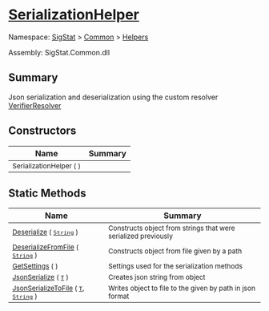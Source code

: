 # [SerializationHelper](./SerializationHelper.md)

Namespace: [SigStat]() > [Common](./../README.md) > [Helpers](./README.md)

Assembly: SigStat.Common.dll

## Summary
Json serialization and deserialization using the custom resolver  [VerifierResolver](https://github.com/hargitomi97/sigstat/blob/master/docs/md/SigStat/Common/Helpers/Serialization/VerifierResolver.md)

## Constructors

| Name | Summary | 
| --- | --- | 
| <sub>SerializationHelper (  )</sub><!--aaaaaaaaaaaaaaaaaaaaaaaaaaaaaaaaaaaaaaaaaaaaaaaaaaaaaaaaaaa-->| <sub></sub>| <br>


## Static Methods

| Name | Summary | 
| --- | --- | 
| <sub>[Deserialize](./Methods/SerializationHelper-100664071.md) ( [`String`](https://docs.microsoft.com/en-us/dotnet/api/System.String) )</sub><!--aaaaaaaaaaaaaaaaaaaaaaaaaaaaaaaaaaaaaaaaaaaaaaaaaaaaaaaaaaa-->| <sub>Constructs object from strings that were serialized previously</sub>| <br>
| <sub>[DeserializeFromFile](./Methods/SerializationHelper-100664072.md) ( [`String`](https://docs.microsoft.com/en-us/dotnet/api/System.String) )</sub><!--aaaaaaaaaaaaaaaaaaaaaaaaaaaaaaaaaaaaaaaaaaaaaaaaaaaaaaaaaaa-->| <sub>Constructs object from file given by a path</sub>| <br>
| <sub>[GetSettings](./Methods/SerializationHelper-100664070.md) (  )</sub><!--aaaaaaaaaaaaaaaaaaaaaaaaaaaaaaaaaaaaaaaaaaaaaaaaaaaaaaaaaaa-->| <sub>Settings used for the serialization methods</sub>| <br>
| <sub>[JsonSerialize](./Methods/SerializationHelper-100664074.md) ( [`T`](./SerializationHelper.md) )</sub><!--aaaaaaaaaaaaaaaaaaaaaaaaaaaaaaaaaaaaaaaaaaaaaaaaaaaaaaaaaaa-->| <sub>Creates json string from object</sub>| <br>
| <sub>[JsonSerializeToFile](./Methods/SerializationHelper-100664073.md) ( [`T`](./SerializationHelper.md), [`String`](https://docs.microsoft.com/en-us/dotnet/api/System.String) )</sub><!--aaaaaaaaaaaaaaaaaaaaaaaaaaaaaaaaaaaaaaaaaaaaaaaaaaaaaaaaaaa-->| <sub>Writes object to file to the given by path in json format</sub>| <br>


